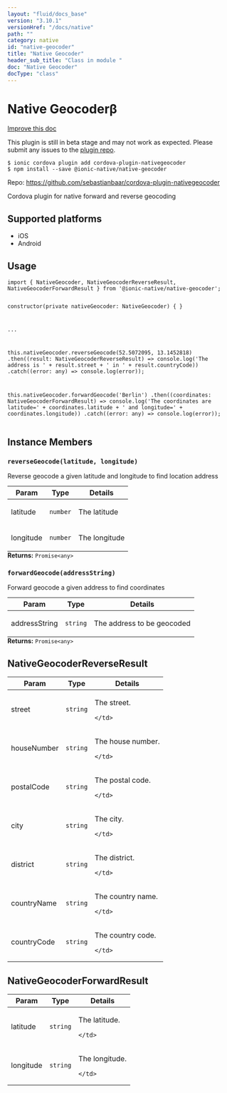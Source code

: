 ```yaml
---
layout: "fluid/docs_base"
version: "3.10.1"
versionHref: "/docs/native"
path: ""
category: native
id: "native-geocoder"
title: "Native Geocoder"
header_sub_title: "Class in module "
doc: "Native Geocoder"
docType: "class"
---
```


<h1 class="api-title">Native Geocoder<span class="beta" title="beta">&beta;</span></h1>

<a class="improve-v2-docs" href="http://github.com/driftyco/ionic-native/edit/master/src/@ionic-native/plugins/native-geocoder/index.ts#L1">
  Improve this doc
</a>




<p class="beta-notice">
  This plugin is still in beta stage and may not work as expected. Please
  submit any issues to the <a target="_blank"
  href="https://github.com/sebastianbaar/cordova-plugin-nativegeocoder/issues">plugin repo</a>.
</p>



<pre><code class="nohighlight">$ ionic cordova plugin add cordova-plugin-nativegeocoder
$ npm install --save @ionic-native/native-geocoder
</code></pre>
<p>Repo:
  <a href="https://github.com/sebastianbaar/cordova-plugin-nativegeocoder">
    https://github.com/sebastianbaar/cordova-plugin-nativegeocoder
  </a>
</p>


<p>Cordova plugin for native forward and reverse geocoding</p>




<h2>Supported platforms</h2>
<ul>
  <li>iOS</li><li>Android</li>
</ul>






<h2>Usage</h2>
<pre><code class="lang-typescript">import { NativeGeocoder, NativeGeocoderReverseResult, NativeGeocoderForwardResult } from &#39;@ionic-native/native-geocoder&#39;;

constructor(private nativeGeocoder: NativeGeocoder) { }

...

this.nativeGeocoder.reverseGeocode(52.5072095, 13.1452818)
  .then((result: NativeGeocoderReverseResult) =&gt; console.log(&#39;The address is &#39; + result.street + &#39; in &#39; + result.countryCode))
  .catch((error: any) =&gt; console.log(error));

this.nativeGeocoder.forwardGeocode(&#39;Berlin&#39;)
  .then((coordinates: NativeGeocoderForwardResult) =&gt; console.log(&#39;The coordinates are latitude=&#39; + coordinates.latitude + &#39; and longitude=&#39; + coordinates.longitude))
  .catch((error: any) =&gt; console.log(error));
</code></pre>








<h2>Instance Members</h2>
<h3><a class="anchor" name="reverseGeocode" href="#reverseGeocode"></a><code>reverseGeocode(latitude,&nbsp;longitude)</code></h3>




Reverse geocode a given latitude and longitude to find location address
<table class="table param-table" style="margin:0;">
  <thead>
  <tr>
    <th>Param</th>
    <th>Type</th>
    <th>Details</th>
  </tr>
  </thead>
  <tbody>
  <tr>
    <td>
      latitude</td>
    <td>
      <code>number</code>
    </td>
    <td>
      <p>The latitude</p>
</td>
  </tr>
  
  <tr>
    <td>
      longitude</td>
    <td>
      <code>number</code>
    </td>
    <td>
      <p>The longitude</p>
</td>
  </tr>
  </tbody>
</table>

<div class="return-value" markdown="1">
  <i class="icon ion-arrow-return-left"></i>
  <b>Returns:</b> <code>Promise&lt;any&gt;</code> 
</div><h3><a class="anchor" name="forwardGeocode" href="#forwardGeocode"></a><code>forwardGeocode(addressString)</code></h3>




Forward geocode a given address to find coordinates
<table class="table param-table" style="margin:0;">
  <thead>
  <tr>
    <th>Param</th>
    <th>Type</th>
    <th>Details</th>
  </tr>
  </thead>
  <tbody>
  <tr>
    <td>
      addressString</td>
    <td>
      <code>string</code>
    </td>
    <td>
      <p>The address to be geocoded</p>
</td>
  </tr>
  </tbody>
</table>

<div class="return-value" markdown="1">
  <i class="icon ion-arrow-return-left"></i>
  <b>Returns:</b> <code>Promise&lt;any&gt;</code> 
</div>





<h2><a class="anchor" name="NativeGeocoderReverseResult" href="#NativeGeocoderReverseResult"></a>NativeGeocoderReverseResult</h2>

<table class="table param-table" style="margin:0;">
  <thead>
  <tr>
    <th>Param</th>
    <th>Type</th>
    <th>Details</th>
  </tr>
  </thead>
  <tbody>
  
  <tr>
    <td>
      street
    </td>
    <td>
      <code>string</code>
    </td>
    <td>
      <p>The street.</p>

      
    </td>
  </tr>
  
  <tr>
    <td>
      houseNumber
    </td>
    <td>
      <code>string</code>
    </td>
    <td>
      <p>The house number.</p>

      
    </td>
  </tr>
  
  <tr>
    <td>
      postalCode
    </td>
    <td>
      <code>string</code>
    </td>
    <td>
      <p>The postal code.</p>

      
    </td>
  </tr>
  
  <tr>
    <td>
      city
    </td>
    <td>
      <code>string</code>
    </td>
    <td>
      <p>The city.</p>

      
    </td>
  </tr>
  
  <tr>
    <td>
      district
    </td>
    <td>
      <code>string</code>
    </td>
    <td>
      <p>The district.</p>

      
    </td>
  </tr>
  
  <tr>
    <td>
      countryName
    </td>
    <td>
      <code>string</code>
    </td>
    <td>
      <p>The country name.</p>

      
    </td>
  </tr>
  
  <tr>
    <td>
      countryCode
    </td>
    <td>
      <code>string</code>
    </td>
    <td>
      <p>The country code.</p>

      
    </td>
  </tr>
  
  </tbody>
</table>


<h2><a class="anchor" name="NativeGeocoderForwardResult" href="#NativeGeocoderForwardResult"></a>NativeGeocoderForwardResult</h2>

<table class="table param-table" style="margin:0;">
  <thead>
  <tr>
    <th>Param</th>
    <th>Type</th>
    <th>Details</th>
  </tr>
  </thead>
  <tbody>
  
  <tr>
    <td>
      latitude
    </td>
    <td>
      <code>string</code>
    </td>
    <td>
      <p>The latitude.</p>

      
    </td>
  </tr>
  
  <tr>
    <td>
      longitude
    </td>
    <td>
      <code>string</code>
    </td>
    <td>
      <p>The longitude.</p>

      
    </td>
  </tr>
  
  </tbody>
</table>





